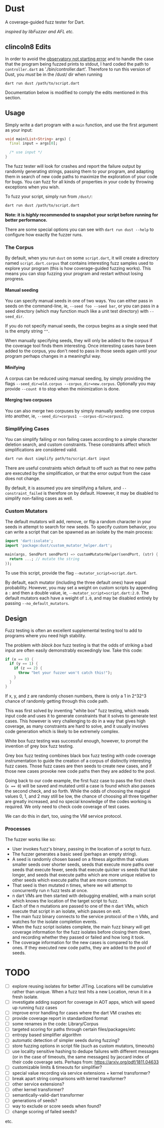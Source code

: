 # Dust

A coverage-guided fuzz tester for Dart.

_inspired by libFuzzer and AFL etc._

## clincoln8 Edits
In order to avoid the [observatory not starting error](https://github.com/MichaelRFairhurst/dust/issues/1) and to handle the case that the program being fuzzed prints to stdout, I hard coded the path to `controller.dart` as './bin/controller.dart'. Therefore to run this version of Dust, you *must* be in the /dust/ dir when running 

`dart run dust /path/to/script.dart`

Documentation below is modified to comply the edits mentioned in this section.

## Usage

Simply write a dart program with a `main` function, and use the first argument
as your input:

```dart
void main(List<String> args) {
  final input = args[0];

  /* use input */
}
```

The fuzz tester will look for crashes and report the failure output by randomly
generating strings, passing them to your program, and adapting them in search of
new code paths to maximize the exploration of your code for bugs. You can fuzz
for all kinds of properties in your code by throwing exceptions when you wish.

To fuzz your script, simply run from `/dust/`:

```bash
dart run dust /path/to/script.dart
```

**Note: it is *highly* recommended to snapshot your script before running for
better performance.**

There are some special options you can see with `dart run dust --help` to
configure how exactly the fuzzer runs.

### The Corpus

By default, when you run `dust` on some `script.dart`, it will create a
directory named `script.dart.corpus` that contains interesting fuzz samples used
to explore your program (this is how coverage-guided fuzzing works). This means
you can stop fuzzing your program and restart without losing progress.

#### Manual seeding

You can specify manual seeds in one of two ways. You can either pass in seeds
on the command-line, ie, `--seed foo --seed bar`, or you can pass in a seed
directory (which may function much like a unit test directory) with
`--seed_dir`.

If you do not specify manual seeds, the corpus begins as a single seed that is
the empty string `""`.

When manually specifying seeds, they will only be added to the corpus if the
coverage tool finds them interesting. Once interesting cases have been added to
the corpus, you don't need to pass in those seeds again until your program
perhaps changes in a meaningful way.

#### Minifying

A corpus can be reduced using manual seeding, by simply providing the flags
`--seed_dir=old.corpus --corpus_dir=new.corpus`. Optionally you may provide
`--count 0` to stop when the minimization is done.

#### Merging two corpuses

You can also merge two corpuses by simply manually seeding one corpus into
another, ie, `--seed_dir=corpus1 --corpus-dir=corpus2`.

### Simplifying Cases

You can simplify failing or non failing cases according to a simple character
deletion search, and custom constraints. These constraints affect which
simplifications are considered valid.

```bash
dart run dust simplify path/to/script.dart input
```

There are useful constraints which default to off such as that no new paths are
executed by the simplification, or that the error output from the case does not
change.

By default, it is assumed you are simplifying a failure, and
`--constraint_failed` is therefore on by default. However, it may be disabled
to simplify non-failing cases as well.

### Custom Mutators

The default mutators will add, remove, or flip a random character in your seeds
in attempt to search for new seeds. To specify custom behavior, you can write a
script that can be spawned as an isolate by the main process:

```dart
import 'dart:isolate';
import 'package:dust/custom_mutator_helper.dart';

main(args, SendPort sendPort) => customMutatorHelper(sendPort, (str) {
  return ...; // mutate the string
});
```

To use this script, provide the flag `--mutator_script=script.dart`.

By default, each mutator (including the three default ones) have equal
probability. However, you may set a weight on custom scripts by appending a `:`
and then a double value, ie, `--mutator_script=script.dart:2.0`. The default
mutators each have a weight of `1.0`, and may be disabled entirely by passing
`--no_default_mutators`.

## Design

Fuzz testing is often an excellent supplemental testing tool to add to programs
where you need high stability.

The problem with *black box* fuzz testing is that the odds of striking a bad
input are often easily demonstrably exceedingly low. Take this code:

```dart
if (x == 0) {
  if (y == 1) {
    if (z == 2) {
      throw "bet your fuzzer won't catch this!");
    }
  }
}
```

If x, y, and z are randomly chosen numbers, there is only a 1 in 2^32^3 chance
of randomly getting through this code path.

This was first solved by inventing "white box" fuzz testing, which reads input
code and uses it to generate constraints that it solves to generate test cases.
This however is very challenging to do in a way that gives high coverage, as
many constraints are hard to solve, and it usually involves code generation
which is likely to be extremely complex.

White box fuzz testing was successful enough, however, to prompt the invention
of grey box fuzz testing.

Grey box fuzz testing combines black box fuzz testing with code coverage
instrumentation to guide the creation of a corpus of distinctly interesting fuzz
cases. Those fuzz cases are then seeds to create new cases, and if those new
cases provoke new code paths then they are added to the pool.

Going back to our code example, the first fuzz case to pass the first check
(`x == 0`) will be saved and mutated until a case is found which also passes the
second check, and so forth. While the odds of choosing the magical values 0, 1,
and 2 may still be low, the chance of choosing all three together are greatly
increased, and no special knowledge of the codes working is required. We only
need to check code coverage of test cases.

We can do this in dart, too, using the VM service protocol.

### Processes

The fuzzer works like so:

* User invokes fuzz's binary, passing in the location of a script to fuzz.
* The fuzzer generates a basic seed (perhaps an empty string).
* A seed is randomly chosen based on a fitness algorithm that values smaller
  seeds over shorter seeds, seeds that execute more paths over seeds that
  execute fewer, seeds that execute quicker vs seeds that take longer, and seeds
  that execute paths which are more unique relative to other seeds which execute
  paths that are more common.
* That seed is then mutated n times, where we will attempt to concurrently run
  n fuzz tests at once.
* n dart VMs are then started with debugging enabled, with a main script which
  knows the location of the target script to fuzz.
* Each of the n mutations are passed to one of the n dart VMs, which execute
  that script in an isolate, which pauses on exit.
* The main fuzz binary connects to the service protocol of the n VMs, and
  watches for the isolate completion events.
* When the fuzz script isolates complete, the main fuzz binary will get coverage
  information for the fuzz isolates before closing them down, and recording
  whether they passed or failed and how long it took.
* The coverage information for the new cases is compared to the old ones. If
  they executed new code paths, they are added to the pool of seeds.

# TODO

- [ ] explore reusing isolates for better JITing. Locations will be cumulative
      rather than unique. When a fuzz test hits a new Location, rerun it in a
      fresh isolate.
- [ ] investigate adding support for coverage in AOT apps, which will speed up
      running fuzz cases
- [ ] improve error handling for cases where the dart VM crashes etc
- [ ] provide coverage report in standardized format
- [ ] some renames in the code: Library/Corpus
- [ ] targeted scoring for paths through certain files/packages/etc
- [ ] entropy based simplifier algorithm
- [ ] automatic detection of simpler seeds during fuzzing?
- [ ] store fuzzing options in script file (such as custom mutators, timeouts)
- [ ] use locality sensitive hashing to dedupe failures with different messages
      (or in the case of timeouts, the same messages) by jaccard index of their
      code coverage sets. Perhaps from: https://arxiv.org/pdf/1811.04633
- [ ] customizable limits & timeouts for simplifier?
- [ ] special value recording via service extensions + kernel transformer?
- [ ] break apart string comparisons with kernel transformer?
- [ ] other service extensions?
- [ ] other kernel transformer?
- [ ] semantically-valid-dart transformer
- [ ] generations of seeds?
- [ ] way to exclude or score seeds when found?
- [ ] change scoring of failed seeds?

etc.
